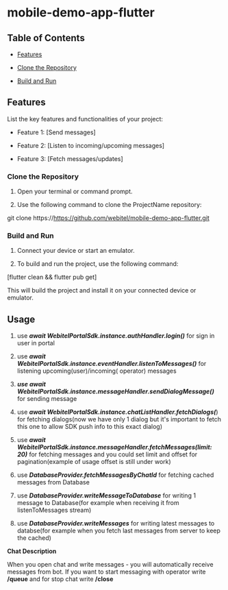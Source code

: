 # mobile-demo-app-flutter

## Table of Contents

- [Features](#features)

- [Clone the Repository](#clone-the-repository)

- [Build and Run](#build-and-run)

## Features

List the key features and functionalities of your project:

- Feature 1: [Send messages]

- Feature 2: [Listen to incoming/upcoming messages]

- Feature 3: [Fetch messages/updates]

### Clone the Repository

1. Open your terminal or command prompt.

2. Use the following command to clone the ProjectName repository:

git clone https://https://github.com/webitel/mobile-demo-app-flutter.git

### Build and Run

1. Connect your device or start an emulator.

2. To build and run the project, use the following command:

[flutter clean && flutter pub get]

This will build the project and install it on your connected device or emulator.

## Usage

1. use **_await WebitelPortalSdk.instance.authHandler.login()_** for sign in user in portal

2. use **_await WebitelPortalSdk.instance.eventHandler.listenToMessages()_** for listening upcoming(user)/incoming(
   operator)
   messages

3. **_use await WebitelPortalSdk.instance.messageHandler.sendDialogMessage()_** for sending message

4. use **_await WebitelPortalSdk.instance.chatListHandler.fetchDialogs(_**) for fetching dialogs(now we have only 1
   dialog but it's important to fetch this one to allow SDK push info to this exact dialog)

5. use **_await WebitelPortalSdk.instance.messageHandler.fetchMessages(limit: 20)_** for fetching messages and you could
   set limit and offset for pagination(example of usage offset is still under work)

6. use **_DatabaseProvider.fetchMessagesByChatId_** for fetching cached messages from Database

7. use **_DatabaseProvider.writeMessageToDatabase_** for writing 1 message to Database(for example when receiving it
   from
   listenToMessages stream)

8. use **_DatabaseProvider.writeMessages_** for writing latest messages to databse(for example when you fetch last
   messages
   from server to keep the cached)

**Chat Description**

When you open chat and write messages - you will automatically receive messages from bot. If you want to start messaging
with operator write **/queue** and for stop chat write **/close**